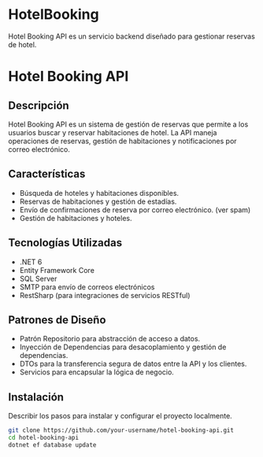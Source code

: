 # HotelBooking
Hotel Booking API es un servicio backend diseñado para gestionar reservas de hotel.

# Hotel Booking API

## Descripción

Hotel Booking API es un sistema de gestión de reservas que permite a los usuarios buscar y reservar habitaciones de hotel. La API maneja operaciones de reservas, gestión de habitaciones y notificaciones por correo electrónico.

## Características

- Búsqueda de hoteles y habitaciones disponibles.
- Reservas de habitaciones y gestión de estadías.
- Envío de confirmaciones de reserva por correo electrónico. (ver spam)
- Gestión de habitaciones y hoteles.

## Tecnologías Utilizadas

- .NET 6
- Entity Framework Core
- SQL Server
- SMTP para envío de correos electrónicos
- RestSharp (para integraciones de servicios RESTful)

## Patrones de Diseño

- Patrón Repositorio para abstracción de acceso a datos.
- Inyección de Dependencias para desacoplamiento y gestión de dependencias.
- DTOs para la transferencia segura de datos entre la API y los clientes.
- Servicios para encapsular la lógica de negocio.

## Instalación

Describir los pasos para instalar y configurar el proyecto localmente.

```bash
git clone https://github.com/your-username/hotel-booking-api.git
cd hotel-booking-api
dotnet ef database update
